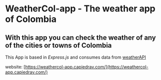 # WeatherCol-app - The weather app of Colombia

## With this app you can check the weather of any of the cities or towns of Colombia

This App is based in *Express.js* and consumes data from [weatherAPI](https://www.weatherapi.com/)

website: [https://weathercol-app.capiedrav.com/](https://weathercol-app.capiedrav.com/)
